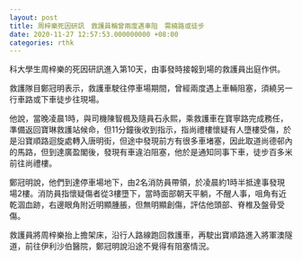 ```yaml
---
layout: post
title: 周梓樂死因研訊　救護員稱曾兩度遇車阻　需繞路或徒步
date: 2020-11-27 12:57:53.000000000 +08:00
categories: rthk
---
```


科大學生周梓樂的死因研訊進入第10天，由事發時接報到場的救護員出庭作供。

救護隊目鄭冠明表示，救護車駛往停車場期間，曾經兩度遇上車輛阻塞，須繞另一行車路或下車徒步往現場。

他說，當晚凌晨1時，與司機陳智楓及隨員石永熙，乘救護車在寶寧路完成務任，準備返回寶琳救護站候命，但11分鐘後收到指示，指尚禮樓懷疑有人墮樓受傷，於是沿寶順路迴旋處轉入唐明街，但途中發現前方有很多車堵塞，因此取道尚德邨內的馬路，但到達廣盈閣後，發現有車違泊阻塞，他於是通知同事下車，徒步百多米前往尚禮樓。

鄭冠明說，他們到達停車場地下，由2名消防員帶領，於凌晨約1時半抵達事發現場2樓。消防員指懷疑傷者從3樓墮下，當時面部朝天平躺，不醒人事，咀角有近乾涸血跡，右邊眼角附近明顯腫脹，但無明顯創傷，評估他頭部、脊椎及盤骨受傷。

救護員將周梓樂抬上擔架床，沿行人路線跑回救護車，再駛出寶順路進入將軍澳隧道，前往伊利沙伯醫院，鄭冠明說沿途不覺得有阻塞情況。
